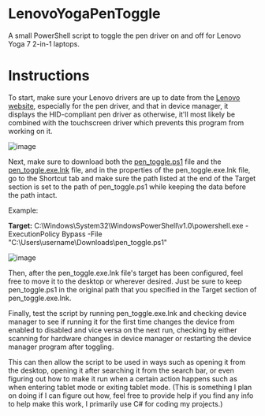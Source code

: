 # LenovoYogaPenToggle
A small PowerShell script to toggle the pen driver on and off for Lenovo Yoga 7 2-in-1 laptops.

# Instructions
To start, make sure your Lenovo drivers are up to date from the [Lenovo website]([url](https://pcsupport.lenovo.com/us/en/products/laptops-and-netbooks/yoga-series/yoga-7-2-in-1-16ahp9/downloads/ds567269-wacom-driver-for-windows-11-64-bit-yoga-7-2-in-1-14ahp9-yoga-7-2-in-1-16ahp9?category=Mouse,%20Touchpad,%20Keyboard%20and%20Pen)), especially for the pen driver, and that in device manager, it displays the HID-compliant pen driver as otherwise, it'll most likely be combined with the touchscreen driver which prevents this program from working on it.

![image](https://github.com/user-attachments/assets/a526e608-b922-4ac4-ab38-cbd8e3383c76)

Next, make sure to download both the [pen_toggle.ps1]([url](https://github.com/Mfarooq360/LenovoYogaPenToggle/blob/main/pen_toggle.ps1)) file and the [pen_toggle.exe.lnk]([url](https://github.com/Mfarooq360/LenovoYogaPenToggle/blob/main/pen_toggle.exe.lnk)) file, and in the properties of the pen_toggle.exe.lnk file, go to the Shortcut tab and make sure the path listed at the end of the Target section is set to the path of pen_toggle.ps1 while keeping the data before the path intact.

Example:

**Target:** C:\Windows\System32\WindowsPowerShell\v1.0\powershell.exe -ExecutionPolicy Bypass -File "C:\Users\username\Downloads\pen_toggle.ps1"

![image](https://github.com/user-attachments/assets/c9b70c1e-bda7-45d2-aec2-89fd221883ba)

Then, after the pen_toggle.exe.lnk file's target has been configured, feel free to move it to the desktop or wherever desired. Just be sure to keep pen_toggle.ps1 in the original path that you specified in the Target section of pen_toggle.exe.lnk.

Finally, test the script by running pen_toggle.exe.lnk and checking device manager to see if running it for the first time changes the device from enabled to disabled and vice versa on the next run, checking by either scanning for hardware changes in device manager or restarting the device manager program after toggling. 

This can then allow the script to be used in ways such as opening it from the desktop, opening it after searching it from the search bar, or even figuring out how to make it run when a certain action happens such as when entering tablet mode or exiting tablet mode. (This is something I plan on doing if I can figure out how, feel free to provide help if you find any info to help make this work, I primarily use C# for coding my projects.)

